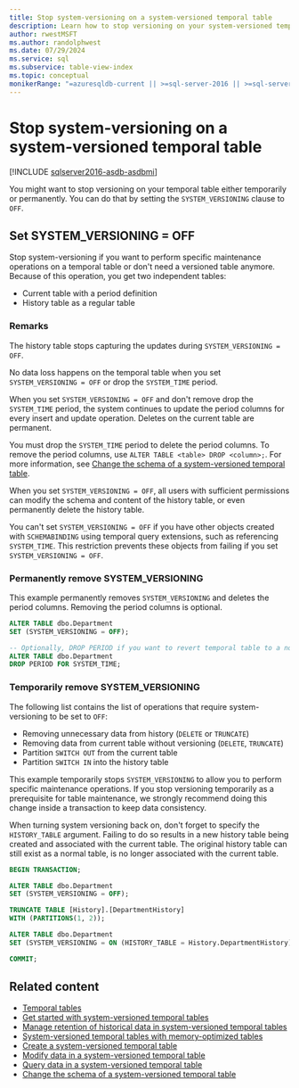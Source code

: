 ```yaml
---
title: Stop system-versioning on a system-versioned temporal table
description: Learn how to stop versioning on your system-versioned temporal table either temporarily or permanently.
author: rwestMSFT
ms.author: randolphwest
ms.date: 07/29/2024
ms.service: sql
ms.subservice: table-view-index
ms.topic: conceptual
monikerRange: "=azuresqldb-current || >=sql-server-2016 || >=sql-server-linux-2017 || =azuresqldb-mi-current"
---
```


# Stop system-versioning on a system-versioned temporal table

[!INCLUDE [sqlserver2016-asdb-asdbmi](../../includes/applies-to-version/sqlserver2016-asdb-asdbmi.md)]

You might want to stop versioning on your temporal table either temporarily or permanently. You can do that by setting the `SYSTEM_VERSIONING` clause to `OFF`.

## Set SYSTEM_VERSIONING = OFF

Stop system-versioning if you want to perform specific maintenance operations on a temporal table or don't need a versioned table anymore. Because of this operation, you get two independent tables:

- Current table with a period definition
- History table as a regular table

### Remarks

The history table stops capturing the updates during `SYSTEM_VERSIONING = OFF`.

No data loss happens on the temporal table when you set `SYSTEM_VERSIONING = OFF` or drop the `SYSTEM_TIME` period.

When you set `SYSTEM_VERSIONING = OFF` and don't remove drop the `SYSTEM_TIME` period, the system continues to update the period columns for every insert and update operation. Deletes on the current table are permanent.

You must drop the `SYSTEM_TIME` period to delete the period columns. To remove the period columns, use `ALTER TABLE <table> DROP <column>;`. For more information, see [Change the schema of a system-versioned temporal table](changing-the-schema-of-a-system-versioned-temporal-table.md).

When you set `SYSTEM_VERSIONING = OFF`, all users with sufficient permissions can modify the schema and content of the history table, or even permanently delete the history table.

You can't set `SYSTEM_VERSIONING = OFF` if you have other objects created with `SCHEMABINDING` using temporal query extensions, such as referencing `SYSTEM_TIME`. This restriction prevents these objects from failing if you set `SYSTEM_VERSIONING = OFF`.

### Permanently remove SYSTEM_VERSIONING

This example permanently removes `SYSTEM_VERSIONING` and deletes the period columns. Removing the period columns is optional.

```sql
ALTER TABLE dbo.Department
SET (SYSTEM_VERSIONING = OFF);

-- Optionally, DROP PERIOD if you want to revert temporal table to a non-temporal
ALTER TABLE dbo.Department
DROP PERIOD FOR SYSTEM_TIME;
```

### Temporarily remove SYSTEM_VERSIONING

The following list contains the list of operations that require system-versioning to be set to `OFF`:

- Removing unnecessary data from history (`DELETE` or `TRUNCATE`)
- Removing data from current table without versioning (`DELETE`, `TRUNCATE`)
- Partition `SWITCH OUT` from the current table
- Partition `SWITCH IN` into the history table

This example temporarily stops `SYSTEM_VERSIONING` to allow you to perform specific maintenance operations. If you stop versioning temporarily as a prerequisite for table maintenance, we strongly recommend doing this change inside a transaction to keep data consistency.

When turning system versioning back on, don't forget to specify the `HISTORY_TABLE` argument. Failing to do so results in a new history table being created and associated with the current table. The original history table can still exist as a normal table, is no longer associated with the current table.

```sql
BEGIN TRANSACTION;

ALTER TABLE dbo.Department
SET (SYSTEM_VERSIONING = OFF);

TRUNCATE TABLE [History].[DepartmentHistory]
WITH (PARTITIONS(1, 2));

ALTER TABLE dbo.Department
SET (SYSTEM_VERSIONING = ON (HISTORY_TABLE = History.DepartmentHistory));

COMMIT;
```

## Related content

- [Temporal tables](temporal-tables.md)
- [Get started with system-versioned temporal tables](getting-started-with-system-versioned-temporal-tables.md)
- [Manage retention of historical data in system-versioned temporal tables](manage-retention-of-historical-data-in-system-versioned-temporal-tables.md)
- [System-versioned temporal tables with memory-optimized tables](system-versioned-temporal-tables-with-memory-optimized-tables.md)
- [Create a system-versioned temporal table](creating-a-system-versioned-temporal-table.md)
- [Modify data in a system-versioned temporal table](modifying-data-in-a-system-versioned-temporal-table.md)
- [Query data in a system-versioned temporal table](querying-data-in-a-system-versioned-temporal-table.md)
- [Change the schema of a system-versioned temporal table](changing-the-schema-of-a-system-versioned-temporal-table.md)
